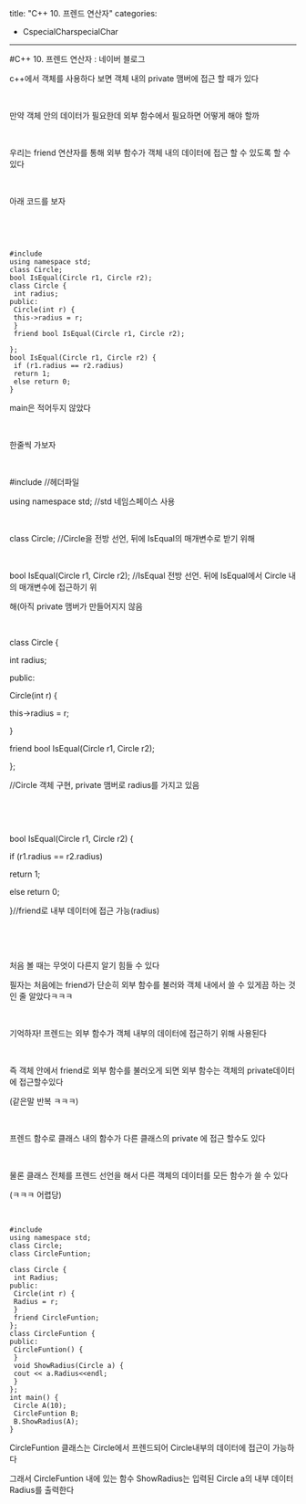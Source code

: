 title: "C++ 10. 프렌드 연산자"
categories:
 - CspecialCharspecialChar
---
#C++ 10. 프렌드 연산자 : 네이버 블로그







c++에서 객체를 사용하다 보면 객체 내의 private 맴버에 접근 할 때가 있다

​

만약 객체 안의 데이터가 필요한데 외부 함수에서 필요하면 어떻게 해야 할까

​

우리는 friend 연산자를 통해 외부 함수가 객체 내의 데이터에 접근 할 수 있도록 할 수 있다

​

아래 코드를 보자

​

​




 




```
#include
using namespace std;
class Circle;
bool IsEqual(Circle r1, Circle r2);
class Circle {
 int radius;
public:
 Circle(int r) {
 this->radius = r;
 }
 friend bool IsEqual(Circle r1, Circle r2);

};
bool IsEqual(Circle r1, Circle r2) {
 if (r1.radius == r2.radius)
 return 1;
 else return 0;
}
```





 


main은 적어두지 않았다

​

한줄씩 가보자

​

#include<iostream> //헤더파일

using namespace std; //std 네임스페이스 사용

​

class Circle; //Circle을 전방 선언, 뒤에 IsEqual의 매개변수로 받기 위해

​

bool IsEqual(Circle r1, Circle r2); //IsEqual 전방 선언. 뒤에 IsEqual에서 Circle 내의 매개변수에 접근하기 위

해(아직 private 맴버가 만들어지지 않음

​

class Circle {

int radius;

public:

Circle(int r) {

this->radius = r;

}

friend bool IsEqual(Circle r1, Circle r2);

};

//Circle 객체 구현, private 맴버로 radius를 가지고 있음

​

​

bool IsEqual(Circle r1, Circle r2) {

if (r1.radius == r2.radius)

return 1;

else return 0;

}//friend로 내부 데이터에 접근 가능(radius)

​

​

처음 볼 때는 무엇이 다른지 알기 힘들 수 있다

필자는 처음에는 friend가 단순히 외부 함수를 불러와 객체 내에서 쓸 수 있게끔 하는 것인 줄 알았다ㅋㅋㅋ

​

기억하자! 프렌드는 외부 함수가 객체 내부의 데이터에 접근하기 위해 사용된다

​

즉 객체 안에서 friend로 외부 함수를 불러오게 되면 외부 함수는 객체의 private데이터에 접근할수있다

(같은말 반복 ㅋㅋㅋ)

​

프렌드 함수로 클래스 내의 함수가 다른 클래스의 private 에 접근 할수도 있다

​

물론 클래스 전체를 프렌드 선언을 해서 다른 객체의 데이터를 모든 함수가 쓸 수 있다

(ㅋㅋㅋ 어렵당)

​




 




```
#include
using namespace std;
class Circle;
class CircleFuntion;

class Circle {
 int Radius;
public:
 Circle(int r) {
 Radius = r;
 }
 friend CircleFuntion;
};
class CircleFuntion {
public:
 CircleFuntion() {
 }
 void ShowRadius(Circle a) {
 cout << a.Radius<<endl;
 }
};
int main() {
 Circle A(10);
 CircleFuntion B;
 B.ShowRadius(A);
}
```





 


CircleFuntion 클래스는 Circle에서 프렌드되어 Circle내부의 데이터에 접근이 가능하다

그래서 CircleFuntion 내에 있는 함수 ShowRadius는 입력된 Circle a의 내부 데이터 Radius를 출력한다